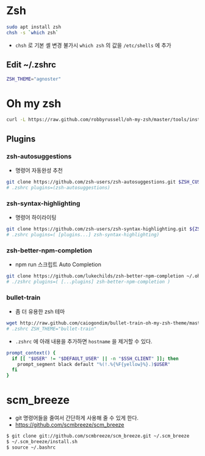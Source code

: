 # Zsh
```bash
sudo apt install zsh
chsh -s `which zsh`
```
- `chsh` 로 기본 셸 변경 불가시 `which zsh` 의 값을 `/etc/shells` 에 추가

## Edit ~/.zshrc
```bash
ZSH_THEME="agnoster"
```
# Oh my zsh
```bash
curl -L https://raw.github.com/robbyrussell/oh-my-zsh/master/tools/install.sh | sh
```
## Plugins
### zsh-autosuggestions
- 명령어 자동완성 추천
```bash
git clone https://github.com/zsh-users/zsh-autosuggestions.git $ZSH_CUSTOM/plugins/zsh-autosuggestions
# .zshrc plugins=(zsh-autosuggestions)
```
### zsh-syntax-highlighting
- 명령어 하이라이팅
```bash
git clone https://github.com/zsh-users/zsh-syntax-highlighting.git ${ZSH_CUSTOM:-~/.oh-my-zsh/custom}/plugins/zsh-syntax-highlighting
# .zshrc plugins=( [plugins...] zsh-syntax-highlighting)
```

### zsh-better-npm-completion
- npm run 스크립트 Auto Completion
```bash
git clone https://github.com/lukechilds/zsh-better-npm-completion ~/.oh-my-zsh/custom/plugins/zsh-better-npm-completion
# ./zshrc plugins=( [...plugins] zsh-better-npm-completion )
```

### bullet-train

- 좀 더 유용한 zsh 테마
```bash
wget http://raw.github.com/caiogondim/bullet-train-oh-my-zsh-theme/master/bullet-train.zsh-theme && mkdir $ZSH_CUSTOM/themes && mv bullet-train.zsh-theme $ZSH_CUSTOM/themes/
# .zshrc ZSH_THEME="bullet-train"
```
- `.zshrc` 에 아래 내용을 추가하면 `hostname` 을 제거할 수 있다.
```bash
prompt_context() {
  if [[ "$USER" != "$DEFAULT_USER" || -n "$SSH_CLIENT" ]]; then
    prompt_segment black default "%(!.%{%F{yellow}%}.)$USER"
  fi
}
```

# scm_breeze
- git 명령어들을 줄여서 간단하게 사용해 줄 수 있게 한다.
- https://github.com/scmbreeze/scm_breeze
```bash
$ git clone git://github.com/scmbreeze/scm_breeze.git ~/.scm_breeze
$ ~/.scm_breeze/install.sh
$ source ~/.bashrc
```
